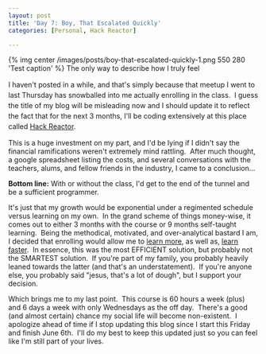 ```yaml
---
layout: post
title: 'Day 7: Boy, That Escalated Quickly'
categories: [Personal, Hack Reactor]

---
```


<div class="aligncenter">
  {% img center /images/posts/boy-that-escalated-quickly-1.png 550 280 'Test caption' %}
  <span class="caption">The only way to describe how I truly feel</span>
</div>

<p>
<span style="line-height:1.5;">I haven't posted in a while, and that's simply because that meetup I went to last Thursday has snowballed into me actually enrolling in the class.  I guess the title of my blog will be misleading now and I should update it to reflect the fact that for the next 3 months, I'll be coding extensively at this place called </span><a style="line-height:1.5;" title="Hack Reactor Site" href="http://www.hackreactor.com" target="_blank">Hack Reactor</a>.
</p>

<p>
This is a huge investment on my part, and I'd be lying if I didn't say the financial ramifications weren't extremely mind rattling.  After much thought, a google spreadsheet listing the costs, and several conversations with the teachers, alums, and fellow friends in the industry, I came to a conclusion...
</p>

<p>
<strong>Bottom line:</strong> With or without the class, I'd get to the end of the tunnel and be a sufficient programmer.
</p>

<p>
It's just that my growth would be exponential under a regimented schedule versus learning on my own.  In the grand scheme of things money-wise, it comes out to either 3 months with the course or 9 months self-taught learning.  Being the methodical, motivated, and over-analytical bastard I am, I decided that enrolling would allow me to <span style="text-decoration:underline;">learn more</span>, as well as, <span style="text-decoration:underline;">learn faster</span>.  In essence, this was the most EFFICIENT solution, but probably not the SMARTEST solution.  If you're part of my family, you probably heavily leaned towards the latter (and that's an understatement).  If you're anyone else, you probably said "jesus, that's a lot of dough", but I support your decision.
</p>

<p>
Which brings me to my last point.  This course is 60 hours a week (plus) and 6 days a week with only Wednesdays as the off day.  There's a good (and almost certain) chance my social life will become non-existent.  I apologize ahead of time if I stop updating this blog since I start this Friday and finish June 6th.  I'll do my best to keep this updated just so you can feel like I'm still part of your lives.
</p>
